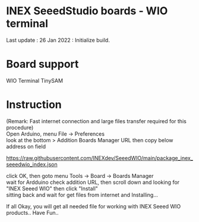 # INEX SeeedStudio boards - WIO terminal

Last update :
26 Jan 2022 : Initialize build.

# Board support
WIO Terminal
TinySAM 

# Instruction
(Remark: Fast internet connection and large files transfer required for this procedure)  
Open Arduino, menu File -> Preferences  
look at the bottom > Addition Boards Manager URL then copy below address on field  

https://raw.githubusercontent.com/INEXdev/SeeedWIO/main/package_inex_seeedwio_index.json

click OK, then goto menu Tools -> Board -> Boards Manager  
wait for Ardduino check addition URL, then scroll down and looking for "INEX Seeed WIO" then click "Install"  
sitting back and wait for get files from internet and Installing...  

If all Okay, you will get all needed file for working with INEX Seeed WIO products.. Have Fun..  
